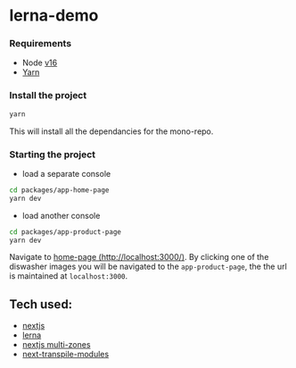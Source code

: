 # lerna-demo

### Requirements

- Node [v16](https://github.com/nodejs/node/blob/master/doc/changelogs/CHANGELOG_V15.md#16.5.0)
- [Yarn](https://classic.yarnpkg.com/en/)

### Install the project

```bash
yarn
```

This will install all the dependancies for the mono-repo.

### Starting the project

- load a separate console

```bash
cd packages/app-home-page
yarn dev
```

- load another console

```bash
cd packages/app-product-page
yarn dev
```

Navigate to [home-page (http://localhost:3000/)](http://localhost:3000/). By clicking one of the diswasher images you will be navigated to the `app-product-page`, the the url is maintained at `localhost:3000`.

## Tech used:

- [nextjs](https://nextjs.org/)
- [lerna](https://lerna.js.org/)
- [nextjs multi-zones](https://nextjs.org/docs/advanced-features/multi-zones)
- [next-transpile-modules](https://www.npmjs.com/package/next-transpile-modules)
